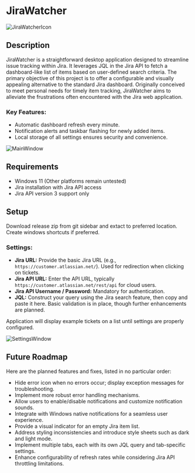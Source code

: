 # JiraWatcher

![JiraWatcherIcon](https://github.com/Kortelainen/JiraWatcher/assets/10597651/b1a47111-82bc-4821-bcfd-4e1cdcd9beed)

## Description
JiraWatcher is a straightforward desktop application designed to streamline issue tracking within Jira. It leverages JQL in the Jira API to fetch a dashboard-like list of items based on user-defined search criteria. The primary objective of this project is to offer a configurable and visually appealing alternative to the standard Jira dashboard. Originally conceived to meet personal needs for timely item tracking, JiraWatcher aims to alleviate the frustrations often encountered with the Jira web application.

### Key Features:
- Automatic dashboard refresh every minute.
- Notification alerts and taskbar flashing for newly added items.
- Local storage of all settings ensures security and convenience.

![MainWindow](https://github.com/Kortelainen/JiraWatcher/assets/10597651/d5d29b5f-eec6-44e2-a244-5a8f025f7b02)

## Requirements
- Windows 11 (Other platforms remain untested)
- Jira installation with Jira API access
- Jira API version 3 support only

## Setup
Download release zip from git sidebar and extact to preferred location. Create windows shortcuts if preferred.

### Settings:
- **Jira URL:** Provide the basic Jira URL (e.g., `https://customer.atlassian.net/`). Used for redirection when clicking on tickets.
- **Jira API URL:** Enter the API URL, typically `https://customer.atlassian.net/rest/api` for cloud users.
- **Jira API Username / Password:** Mandatory for authentication.
- **JQL:** Construct your query using the Jira search feature, then copy and paste it here. Basic validation is in place, though further enhancements are planned.

Application will display example tickets on a list until settings are properly configured.

![SettingsWindow](https://github.com/Kortelainen/JiraWatcher/assets/10597651/2e6a298b-4017-4c44-8053-350c41bf09ec)

## Future Roadmap
Here are the planned features and fixes, listed in no particular order:
- Hide error icon when no errors occur; display exception messages for troubleshooting.
- Implement more robust error handling mechanisms.
- Allow users to enable/disable notifications and customize notification sounds.
- Integrate with Windows native notifications for a seamless user experience.
- Provide a visual indicator for an empty Jira item list.
- Address styling inconsistencies and introduce style sheets such as dark and light mode.
- Implement multiple tabs, each with its own JQL query and tab-specific settings.
- Enhance configurability of refresh rates while considering Jira API throttling limitations.

